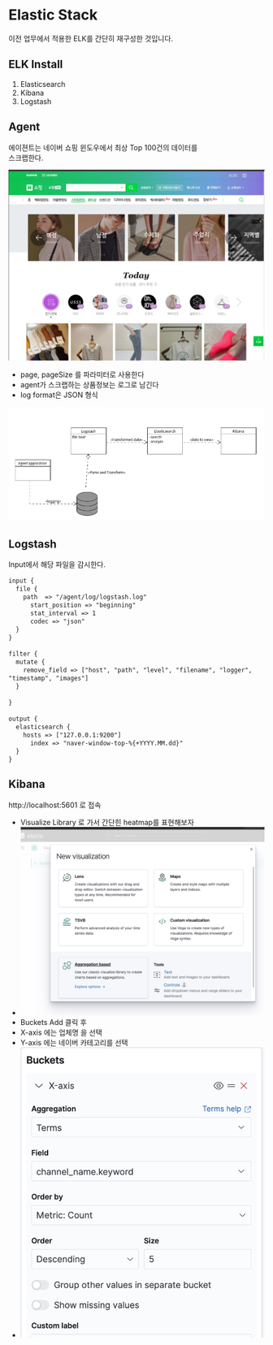 # Elastic Stack

 이전 업무에서 적용한 ELK를 간단히 재구성한 것입니다.


## ELK Install

1. Elasticsearch
1. Kibana 
1. Logstash


## Agent

에이젼트는 네이버 쇼핑 윈도우에서 최상 Top 100건의 데이터를  
스크랩한다.

![](/images/naver-window.png)

* page, pageSize 를 파라미터로 사용한다  
* agent가 스크랩하는 상품정보는 로그로 남긴다  
* log format은 JSON 형식


![](/images/elk-map.png)


## Logstash

Input에서 해당 파일을 감시한다.

```
input {
  file {
    path  => "/agent/log/logstash.log"
      start_position => "beginning"
      stat_interval => 1
      codec => "json"
  }
}

filter {
  mutate {
    remove_field => ["host", "path", "level", "filename", "logger", "timestamp", "images"]
  }

}

output {
  elasticsearch {
    hosts => ["127.0.0.1:9200"]
      index => "naver-window-top-%{+YYYY.MM.dd}"
  }
}
```

## Kibana

http://localhost:5601 로 접속

* Visualize Library 로 가서 간단힌 heatmap를 표현해보자
* ![](/images/visual-step1.png)
* Buckets  Add 클릭 후
* X-axis 에는 업체명 을 선택  
* Y-axis 에는 네이버 카테고리를 선택
* ![](/images/bucket-add.png)

